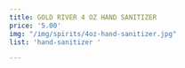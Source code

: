```yaml
---
title: GOLD RIVER 4 OZ HAND SANITIZER
price: '5.00'
img: "/img/spirits/4oz-hand-sanitizer.jpg"
list: 'hand-sanitizer '

---
```

